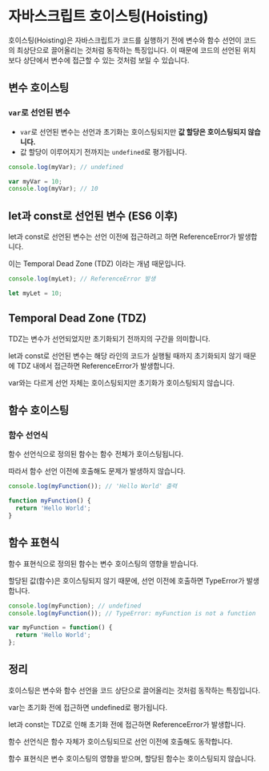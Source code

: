 # 자바스크립트 호이스팅(Hoisting)

호이스팅(Hoisting)은 자바스크립트가 코드를 실행하기 전에 변수와 함수 선언이 코드의 최상단으로 끌어올리는 것처럼 동작하는 특징입니다. 이 때문에 코드의 선언된 위치보다 상단에서 변수에 접근할 수 있는 것처럼 보일 수 있습니다.

## 변수 호이스팅

### `var`로 선언된 변수

- `var`로 선언된 변수는 선언과 초기화는 호이스팅되지만 **값 할당은 호이스팅되지 않습니다.**
- 값 할당이 이루어지기 전까지는 `undefined`로 평가됩니다.

```javascript
console.log(myVar); // undefined

var myVar = 10;
console.log(myVar); // 10
```

## let과 const로 선언된 변수 (ES6 이후)
let과 const로 선언된 변수는 선언 이전에 접근하려고 하면 ReferenceError가 발생합니다.

이는 Temporal Dead Zone (TDZ) 이라는 개념 때문입니다.

```javascript
console.log(myLet); // ReferenceError 발생

let myLet = 10;
```

## Temporal Dead Zone (TDZ)
TDZ는 변수가 선언되었지만 초기화되기 전까지의 구간을 의미합니다.

let과 const로 선언된 변수는 해당 라인의 코드가 실행될 때까지 초기화되지 않기 때문에 TDZ 내에서 접근하면 ReferenceError가 발생합니다.

var와는 다르게 선언 자체는 호이스팅되지만 초기화가 호이스팅되지 않습니다.

## 함수 호이스팅
### 함수 선언식
함수 선언식으로 정의된 함수는 함수 전체가 호이스팅됩니다.

따라서 함수 선언 이전에 호출해도 문제가 발생하지 않습니다.

```javascript
console.log(myFunction()); // 'Hello World' 출력

function myFunction() {
  return 'Hello World';
}
```

## 함수 표현식
함수 표현식으로 정의된 함수는 변수 호이스팅의 영향을 받습니다.

할당된 값(함수)은 호이스팅되지 않기 때문에, 선언 이전에 호출하면 TypeError가 발생합니다.

```javascript
console.log(myFunction); // undefined
console.log(myFunction()); // TypeError: myFunction is not a function

var myFunction = function() {
  return 'Hello World';
};
```

## 정리
호이스팅은 변수와 함수 선언을 코드 상단으로 끌어올리는 것처럼 동작하는 특징입니다.

var는 초기화 전에 접근하면 undefined로 평가됩니다.

let과 const는 TDZ로 인해 초기화 전에 접근하면 ReferenceError가 발생합니다.

함수 선언식은 함수 자체가 호이스팅되므로 선언 이전에 호출해도 동작합니다.

함수 표현식은 변수 호이스팅의 영향을 받으며, 할당된 함수는 호이스팅되지 않습니다.
